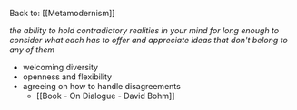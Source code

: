 Back to: [[Metamodernism]]

*the ability to hold contradictory realities in your mind for long enough to consider what each has to offer and appreciate ideas that don't belong to any of them*

- welcoming diversity
- openness and flexibility
- agreeing on how to handle disagreements
	- [[Book - On Dialogue - David Bohm]]
